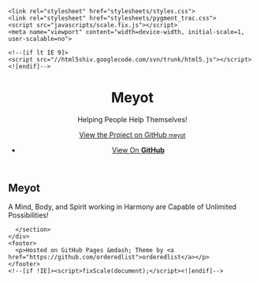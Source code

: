   <head>
    <meta charset="utf-8">
    <meta http-equiv="X-UA-Compatible" content="chrome=1">
    <title>Meyot by meyot</title>

    <link rel="stylesheet" href="stylesheets/styles.css">
    <link rel="stylesheet" href="stylesheets/pygment_trac.css">
    <script src="javascripts/scale.fix.js"></script>
    <meta name="viewport" content="width=device-width, initial-scale=1, user-scalable=no">

    <!--[if lt IE 9]>
    <script src="//html5shiv.googlecode.com/svn/trunk/html5.js"></script>
    <![endif]-->
  </head>
  <body>
    <div class="wrapper">
      <header>
        <h1>Meyot</h1>
        <p>Helping People Help Themselves!</p>
        <p class="view"><a href="https://github.com/meyot">View the Project on GitHub <small>meyot</small></a></p>
        <ul>
          <li class="single"><a href="https://github.com/meyot/meyot.github.io">View On <strong>GitHub</strong></a></li>
        </ul>
      </header>
      <section>
      
Meyot
=====

A Mind, Body, and Spirit working in Harmony are Capable of Unlimited Possibilities!

      </section>
    </div>
    <footer>
      <p>Hosted on GitHub Pages &mdash; Theme by <a href="https://github.com/orderedlist">orderedlist</a></p>
    </footer>
    <!--[if !IE]><script>fixScale(document);</script><![endif]-->
    
  </body>
